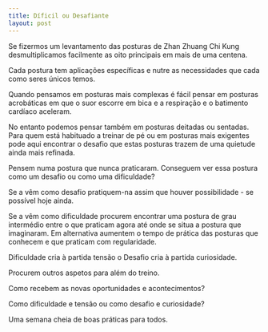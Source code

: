 ```yaml
---
title: Díficil ou Desafiante
layout: post
---
```

Se fizermos um levantamento das posturas de Zhan Zhuang Chi Kung desmultiplicamos facilmente as oito principais em mais de uma centena. 

Cada postura tem aplicações específicas e nutre as necessidades que cada como seres únicos temos.

Quando pensamos em posturas mais complexas é fácil pensar em posturas acrobáticas em que o suor escorre em bica e a respiração e o batimento cardíaco aceleram. 

No entanto podemos pensar também em posturas deitadas ou sentadas. Para quem está habituado a treinar de pé ou em posturas mais exigentes pode aqui encontrar o desafio que estas posturas trazem de uma quietude ainda mais refinada. 

Pensem numa postura que nunca praticaram. Conseguem ver essa postura como um desafio ou como uma dificuldade? 

Se a vêm como desafio pratiquem-na assim que houver possibilidade - se possível hoje ainda.

Se a vêm como dificuldade procurem encontrar uma postura de grau intermédio entre o que praticam agora até onde se situa a postura que imaginaram. Em alternativa aumentem o tempo de prática das posturas que conhecem e que praticam com regularidade. 

Dificuldade cria à partida tensão o Desafio cria à partida curiosidade.

Procurem outros aspetos para além do treino.

Como recebem as novas oportunidades e acontecimentos?

Como dificuldade e tensão ou como desafio e curiosidade?

Uma semana cheia de boas práticas para todos. 
